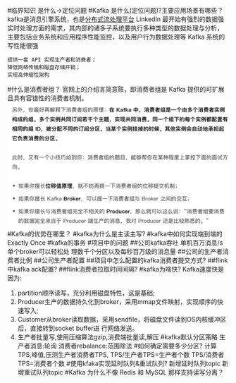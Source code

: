 #临界知识
是什么->定位问题
[](https://github.com/Snailclimb/JavaGuide/blob/main/docs/high-performance/message-queue/kafka%E7%9F%A5%E8%AF%86%E7%82%B9&%E9%9D%A2%E8%AF%95%E9%A2%98%E6%80%BB%E7%BB%93.md)
#Kafka 是什么(定位问题)?主要应用场景有哪些？
kafka是消息引擎系统，也是[分布式流处理平台](https://blog.csdn.net/weixin_48185778/article/details/111321994?ops_request_misc=&request_id=&biz_id=102&utm_term=kafka%2520stream%25E4%25B8%258Econsumer&utm_medium=distribute.pc_search_result.none-task-blog-2~all~sobaiduweb~default-2-111321994.first_rank_v2_pc_rank_v29#11_Kafka_Stream_6)
LinkedIn 最开始有强烈的数据强实时处理方面的需求，其内部的诸多子系统要执行多种类型的数据处理与分析，
主要包括业务系统和应用程序性能监控，以及用户行为数据处理等
Kafka 系统的写性能很强
```asp
提供一套 API 实现生产者和消费者；
降低网络传输和磁盘存储开销；
实现高伸缩性架构
```
#什么是消费者组？
官网上的介绍言简意赅，即消费者组是 Kafka 提供的可扩展且具有容错性的消费者机制。
![](.z_06_分布式_消息队列_kafka_00_常见问题_images/671d9981.png)
#Kafka的优势在哪里？
#kafka为什么是主读主写?
[](https://time.geekbang.org/column/article/246934)
#kafka中如何实现端到端的Exactly Once
#kafka的事务
#项目中的问题
##公司kafka吞吐
单机百万消息/s
单个broker可以轻松处 理数千个分区以及每秒百万级的消息量
##公司的生产者消费者比例
##公司生产者配置
##项目中怎么配置的kafka消费者提交方式?
##flink中kafka ack配置?
##flink消费者拉取时间间隔?
#kafka为啥快?
Kafka速度快是因为:
1. partition顺序读写，充分利用磁盘特性，这是基础;
2. Producer生产的数据持久化到broker，采用mmap文件映射，实现顺序的快速写入;
3. Customer从broker读取数据，采用sendfile，将磁盘文件读到OS内核缓冲区后，直接转到socket buffer进
行网络发送。
4. 生产者批量写,使用压缩算法gzip,消费端批量读,解压
#kafka默认分区策略
生产者消息:轮询
消费者rebalance:范围除法
#如何确定需要多少分区?
计算TPS,峰值,压测生产者消费者TPS,
TPS/生产者TPS=生产者个数
TPS/消费者TPS=消费者个数
#使用kfaka实现延时队列&重试队列?
新增延时队列topic
新增重试队列topic
#Kafka 为什么不像 Redis 和 MySQL 那样支持读写分离？
[](https://time.geekbang.org/column/article/222085)

